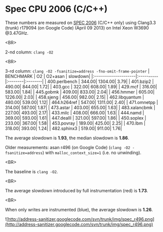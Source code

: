 # Spec CPU 2006 (C/C++)

These numbers are measured on [SPEC 2006](AddressSanitizerRunningSpecBenchmarks) (C/C++ only) using Clang3.3 (trunk) r179094 (on Google Code) (April 09 2013) on Intel Xeon W3690 @3.47GHz. 

&lt;BR&gt;


2-nd column: `clang -O2` 

&lt;BR&gt;


3-rd column: `clang -O2 -fsanitize=address -fno-omit-frame-pointer`
| BENCHMARK            |  O2       | O2+asan | slowdown|
|:---------------------|:----------|:--------|:--------|
|       400.perlbench  |      344.00|     1304.00|        3.79|
|           401.bzip2  |      490.00|      844.00|        1.72|
|             403.gcc  |      322.00|      608.00|        1.89|
|             429.mcf  |      316.00|      583.00|        1.84|
|           445.gobmk  |      409.00|      833.00|        2.04|
|           456.hmmer  |      605.00|     1226.00|        2.03|
|           458.sjeng  |      456.00|      982.00|        2.15|
|      462.libquantum  |      480.00|      539.00|        1.12|
|         464.h264ref  |      547.00|     1311.00|        2.40|
|         471.omnetpp  |      314.00|      587.00|        1.87|
|           473.astar  |      403.00|      655.00|        1.63|
|       483.xalancbmk  |      227.00|      493.00|        2.17|
|            433.milc  |      408.00|      666.00|        1.63|
|            444.namd  |      369.00|      593.00|        1.61|
|          447.dealII  |      321.00|      597.00|        1.86|
|          450.soplex  |      233.00|      367.00|        1.58|
|          453.povray  |      189.00|      425.00|        2.25|
|             470.lbm  |      318.00|      393.00|        1.24|
|         482.sphinx3  |      519.00|      911.00|        1.76|

The average slowdown is **1.93**, the median slowdown is **1.86**.

Older measurements: asan r496 (on Google Code) (`clang -O2 -fsanitize=address`) with `malloc_context_size=1` (i.e. no unwinding).

&lt;BR&gt;


The baseline is `clang -O2`. 

&lt;BR&gt;


The average slowdown introduced by full instrumentation (red) is **1.73**.

&lt;BR&gt;


When only writes are instrumented (blue), the average slowdown is **1.26**.

![http://address-sanitizer.googlecode.com/svn/trunk/img/spec_r496.png](http://address-sanitizer.googlecode.com/svn/trunk/img/spec_r496.png)